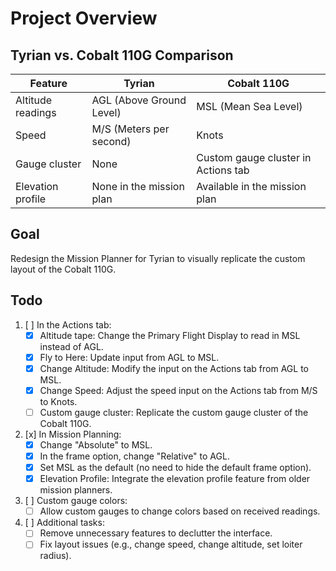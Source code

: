 # Project Overview

## Tyrian vs. Cobalt 110G Comparison

| Feature                   | Tyrian                                     | Cobalt 110G                           |
|---------------------------|--------------------------------------------|---------------------------------------|
| Altitude readings          | AGL (Above Ground Level)                   | MSL (Mean Sea Level)                  |
| Speed                      | M/S (Meters per second)                    | Knots                                 |
| Gauge cluster              | None                                       | Custom gauge cluster in Actions tab   |
| Elevation profile          | None in the mission plan                   | Available in the mission plan         |

## Goal
Redesign the Mission Planner for Tyrian to visually replicate the custom layout of the Cobalt 110G.

## Todo
1. [ ] In the Actions tab:
    - [x] Altitude tape: Change the Primary Flight Display to read in MSL instead of AGL.
    - [x] Fly to Here: Update input from AGL to MSL.
    - [x] Change Altitude: Modify the input on the Actions tab from AGL to MSL.
    - [x] Change Speed: Adjust the speed input on the Actions tab from M/S to Knots.
    - [ ] Custom gauge cluster: Replicate the custom gauge cluster of the Cobalt 110G.
2. [x] In Mission Planning:
    - [x] Change "Absolute" to MSL.
    - [x] In the frame option, change "Relative" to AGL.
    - [x] Set MSL as the default (no need to hide the default frame option).
    - [x] Elevation Profile: Integrate the elevation profile feature from older mission planners.
3. [ ] Custom gauge colors:
    - [ ] Allow custom gauges to change colors based on received readings.
4. [ ] Additional tasks:
    - [ ] Remove unnecessary features to declutter the interface.
    - [ ] Fix layout issues (e.g., change speed, change altitude, set loiter radius).

